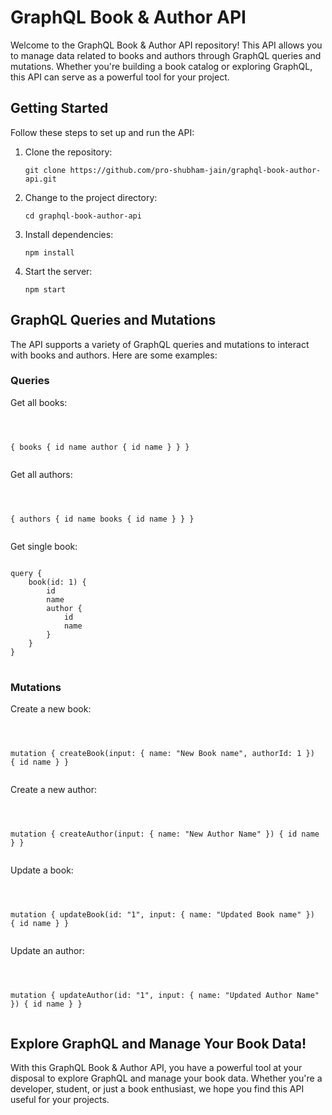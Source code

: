 <h1>GraphQL Book & Author API</h1>

<p>Welcome to the GraphQL Book & Author API repository! This API allows you to manage data related to books and authors through GraphQL queries and mutations. Whether you're building a book catalog or exploring GraphQL, this API can serve as a powerful tool for your project.</p>

<h2>Getting Started</h2>

<p>Follow these steps to set up and run the API:</p>

<ol>
    <li>Clone the repository:</li>
    <pre><code>git clone https://github.com/pro-shubham-jain/graphql-book-author-api.git</code></pre>
    <li>Change to the project directory:</li>
    <pre><code>cd graphql-book-author-api</code></pre>
    <li>Install dependencies:</li>
    <pre><code>npm install</code></pre>
    <li>Start the server:</li>
    <pre><code>npm start</code></pre>
</ol>

<h2>GraphQL Queries and Mutations</h2>

<p>The API supports a variety of GraphQL queries and mutations to interact with books and authors. Here are some examples:</p>

<h3>Queries</h3>

<p>Get all books:</p>
<pre><code>

{
books {
id
name
author {
id
name
}
}
}
</code></pre>

<p>Get all authors:</p>
<pre><code>

{
authors {
id
name
books {
id
name
}
}
}
</code></pre>

<p>Get single book:</p>
<pre>
<code>
query {
    book(id: 1) {
        id
        name
        author {
            id
            name
        }
    }
}
</code>
</pre>

<h3>Mutations</h3>

<p>Create a new book:</p>
<pre><code>

mutation {
createBook(input: {
name: "New Book name",
authorId: 1
}) {
id
name
}
}
</code></pre>

<p>Create a new author:</p>
<pre><code>

mutation {
createAuthor(input: {
name: "New Author Name"
}) {
id
name
}
}
</code></pre>

<p>Update a book:</p>
<pre><code>

mutation {
updateBook(id: "1", input: {
name: "Updated Book name"
}) {
id
name
}
}
</code></pre>

<p>Update an author:</p>
<pre><code>

mutation {
updateAuthor(id: "1", input: {
name: "Updated Author Name"
}) {
id
name
}
}
</code></pre>

<h2>Explore GraphQL and Manage Your Book Data!</h2>

<p>With this GraphQL Book & Author API, you have a powerful tool at your disposal to explore GraphQL and manage your book data. Whether you're a developer, student, or just a book enthusiast, we hope you find this API useful for your projects.</p>
